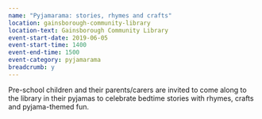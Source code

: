 ```yaml
---
name: "Pyjamarama: stories, rhymes and crafts"
location: gainsborough-community-library
location-text: Gainsborough Community Library
event-start-date: 2019-06-05
event-start-time: 1400
event-end-time: 1500
event-category: pyjamarama
breadcrumb: y
---
```


Pre-school children and their parents/carers are invited to come along to the library in their pyjamas to celebrate bedtime stories with rhymes, crafts and pyjama-themed fun.

